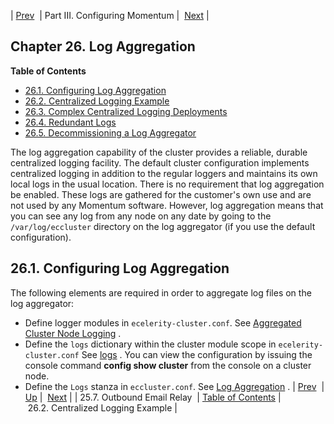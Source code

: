 | [Prev](outbound_mail.relay_hosts)  | Part III. Configuring Momentum |  [Next](cluster.config.logging.centalized.logging) |
## Chapter 26. Log Aggregation
**Table of Contents**

* [26.1\. Configuring Log Aggregation](log_aggregation#log_aggregation.configuration)
* [26.2\. Centralized Logging Example](cluster.config.logging.centalized.logging)
* [26.3\. Complex Centralized Logging Deployments](cluster.config.logging.complex)
* [26.4\. Redundant Logs](cluster.config.logging.redundancy)
* [26.5\. Decommissioning a Log Aggregator](cluster.config.logging.decommissioning)

The log aggregation capability of the cluster provides a reliable, durable centralized logging facility. The default cluster configuration implements centralized logging in addition to the regular loggers and maintains its own local logs in the usual location.
There is no requirement that log aggregation be enabled. These logs are gathered for the customer's own use and are not used by any Momentum software. However, log aggregation means that you can see any log from any node on any date by going to the `/var/log/eccluster` directory on the log aggregator (if you use the default configuration).
## 26.1. Configuring Log Aggregation
The following elements are required in order to aggregate log files on the log aggregator:
*   Define logger modules in `ecelerity-cluster.conf`. See [Aggregated Cluster Node Logging](conf.ref.ecelerity_cluster.conf#conf.ref.ecelerity_cluster.conf.logging) .
*   Define the `logs` dictionary within the cluster module scope in `ecelerity-cluster.conf` See [logs](modules.cluster#option.logs.dictionary) .
    You can view the configuration by issuing the console command **config show cluster**              from the console on a cluster node.
*   Define the `Logs` stanza in `eccluster.conf`. See [Log Aggregation](conf.ref.eccluster.conf#conf.ref.eccluster.conf.logs) .
| [Prev](outbound_mail.relay_hosts)  | [Up](p.configuration) |  [Next](cluster.config.logging.centalized.logging) |
| 25.7. Outbound Email Relay  | [Table of Contents](index) |  26.2. Centralized Logging Example |
